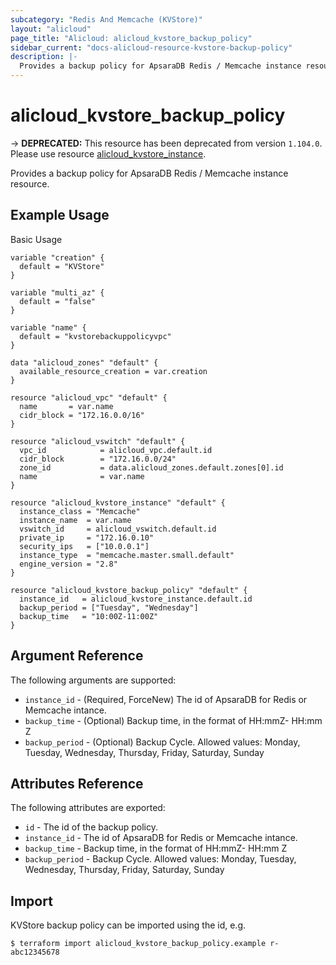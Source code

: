 ```yaml
---
subcategory: "Redis And Memcache (KVStore)"
layout: "alicloud"
page_title: "Alicloud: alicloud_kvstore_backup_policy"
sidebar_current: "docs-alicloud-resource-kvstore-backup-policy"
description: |-
  Provides a backup policy for ApsaraDB Redis / Memcache instance resource.
---
```


# alicloud\_kvstore\_backup\_policy

-> **DEPRECATED:**  This resource  has been deprecated from version `1.104.0`. Please use resource [alicloud_kvstore_instance](https://www.terraform.io/docs/providers/alicloud/r/kvstore_instance.html).

Provides a backup policy for ApsaraDB Redis / Memcache instance resource. 

## Example Usage

Basic Usage

```
variable "creation" {
  default = "KVStore"
}

variable "multi_az" {
  default = "false"
}

variable "name" {
  default = "kvstorebackuppolicyvpc"
}

data "alicloud_zones" "default" {
  available_resource_creation = var.creation
}

resource "alicloud_vpc" "default" {
  name       = var.name
  cidr_block = "172.16.0.0/16"
}

resource "alicloud_vswitch" "default" {
  vpc_id            = alicloud_vpc.default.id
  cidr_block        = "172.16.0.0/24"
  zone_id           = data.alicloud_zones.default.zones[0].id
  name              = var.name
}

resource "alicloud_kvstore_instance" "default" {
  instance_class = "Memcache"
  instance_name  = var.name
  vswitch_id     = alicloud_vswitch.default.id
  private_ip     = "172.16.0.10"
  security_ips   = ["10.0.0.1"]
  instance_type  = "memcache.master.small.default"
  engine_version = "2.8"
}

resource "alicloud_kvstore_backup_policy" "default" {
  instance_id   = alicloud_kvstore_instance.default.id
  backup_period = ["Tuesday", "Wednesday"]
  backup_time   = "10:00Z-11:00Z"
}
```

## Argument Reference

The following arguments are supported:

* `instance_id` - (Required, ForceNew) The id of ApsaraDB for Redis or Memcache intance.
* `backup_time` - (Optional) Backup time, in the format of HH:mmZ- HH:mm Z
* `backup_period` - (Optional) Backup Cycle. Allowed values: Monday, Tuesday, Wednesday, Thursday, Friday, Saturday, Sunday

## Attributes Reference

The following attributes are exported:

* `id` - The id of the backup policy.
* `instance_id` - The id of ApsaraDB for Redis or Memcache intance.
* `backup_time` - Backup time, in the format of HH:mmZ- HH:mm Z
* `backup_period` - Backup Cycle. Allowed values: Monday, Tuesday, Wednesday, Thursday, Friday, Saturday, Sunday

## Import

KVStore backup policy can be imported using the id, e.g.

```
$ terraform import alicloud_kvstore_backup_policy.example r-abc12345678
```
